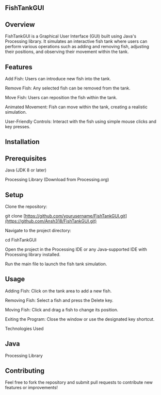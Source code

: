 ## FishTankGUI

## Overview

FishTankGUI is a Graphical User Interface (GUI) built using Java's Processing library. It simulates an interactive fish tank where users can perform various operations such as adding and removing fish, adjusting their positions, and observing their movement within the tank.

## Features

Add Fish: Users can introduce new fish into the tank.

Remove Fish: Any selected fish can be removed from the tank.

Move Fish: Users can reposition the fish within the tank.

Animated Movement: Fish can move within the tank, creating a realistic simulation.

User-Friendly Controls: Interact with the fish using simple mouse clicks and key presses.

## Installation

## Prerequisites

Java (JDK 8 or later)

Processing Library (Download from Processing.org)

## Setup

Clone the repository:

git clone [https://github.com/yourusername/FishTankGUI.git](https://github.com/Ansh318/FishTankGUI.git)

Navigate to the project directory:

cd FishTankGUI

Open the project in the Processing IDE or any Java-supported IDE with Processing library installed.

Run the main file to launch the fish tank simulation.

## Usage

Adding Fish: Click on the tank area to add a new fish.

Removing Fish: Select a fish and press the Delete key.

Moving Fish: Click and drag a fish to change its position.

Exiting the Program: Close the window or use the designated key shortcut.

Technologies Used

## Java

Processing Library


## Contributing

Feel free to fork the repository and submit pull requests to contribute new features or improvements!

